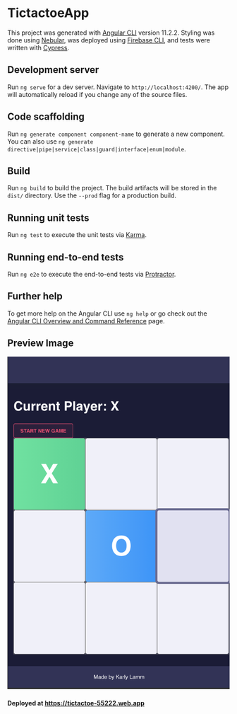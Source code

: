 # TictactoeApp

This project was generated with [Angular CLI](https://github.com/angular/angular-cli) version 11.2.2.
Styling was done using [Nebular](https://github.com/akveo/nebular), was deployed using [Firebase CLI](https://github.com/firebase/firebase-tools), and tests were written with [Cypress](https://docs.cypress.io/guides/getting-started/writing-your-first-test#Add-a-test-file).

## Development server

Run `ng serve` for a dev server. Navigate to `http://localhost:4200/`. The app will automatically reload if you change any of the source files.

## Code scaffolding

Run `ng generate component component-name` to generate a new component. You can also use `ng generate directive|pipe|service|class|guard|interface|enum|module`.

## Build

Run `ng build` to build the project. The build artifacts will be stored in the `dist/` directory. Use the `--prod` flag for a production build.

## Running unit tests

Run `ng test` to execute the unit tests via [Karma](https://karma-runner.github.io).

## Running end-to-end tests

Run `ng e2e` to execute the end-to-end tests via [Protractor](http://www.protractortest.org/).

## Further help

To get more help on the Angular CLI use `ng help` or go check out the [Angular CLI Overview and Command Reference](https://angular.io/cli) page.

## Preview Image

![Preview game](https://github.com/KarlyLamm/TicTacToe-AngularApp/blob/main/game.png)

#### Deployed at https://tictactoe-55222.web.app
